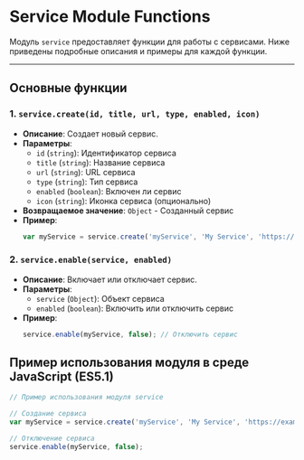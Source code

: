 # Service Module Functions

Модуль `service` предоставляет функции для работы с сервисами. Ниже приведены подробные описания и примеры для каждой функции.

---

## Основные функции

### 1. **`service.create(id, title, url, type, enabled, icon)`**

- **Описание**: Создает новый сервис.
- **Параметры**:
  - `id` (`string`): Идентификатор сервиса
  - `title` (`string`): Название сервиса
  - `url` (`string`): URL сервиса
  - `type` (`string`): Тип сервиса
  - `enabled` (`boolean`): Включен ли сервис
  - `icon` (`string`): Иконка сервиса (опционально)
- **Возвращаемое значение**: `Object` - Созданный сервис
- **Пример**:
    ```js
    var myService = service.create('myService', 'My Service', 'https://example.com', 'web', true, 'icon.png');
    ```

### 2. **`service.enable(service, enabled)`**

- **Описание**: Включает или отключает сервис.
- **Параметры**:
  - `service` (`Object`): Объект сервиса
  - `enabled` (`boolean`): Включить или отключить сервис
- **Пример**:
    ```js
    service.enable(myService, false); // Отключить сервис
    ```

## Пример использования модуля в среде JavaScript (ES5.1)

```js
// Пример использования модуля service

// Создание сервиса
var myService = service.create('myService', 'My Service', 'https://example.com', 'web', true, 'icon.png');

// Отключение сервиса
service.enable(myService, false);
